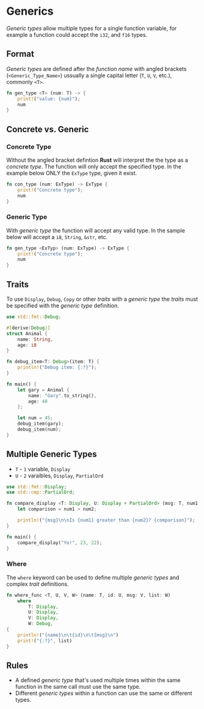 # Generics

_Generic types_ allow multiple types for a single function variable, for example a function could accept the  `i32`, and `f16` types.

## Format

_Generic types_ are defined after the _function name_ with angled brackets (`<Generic_Type_Name>`) ussually a single capital letter (`T`, `U`, `V`, etc.), commonly `<T>`.

```rust
fn gen_type <T> (num: T) -> {
	print!("value: {num}");
	num
}
```

## Concrete vs. Generic

### Concrete Type

Without the angled bracket defintion **Rust** will interpret the the type as a _concrete type_. The function will only accept the specified type. In the example below ONLY the `ExType` type, given it exist.

```rust
fn con_type (num: ExType) -> ExType {
	print!("Concrete type");
	num
}
```

### Generic Type

With _generic type_ the function will accept any valid type. In the sample below will accept a `i8`, `String`, `&str`, etc.

```rust
fn gen_type <ExTyp> (num: ExType) -> ExType {
	print!("Concrete type");
	num
}
```

## Traits

To use `Display`, `Debug`, `Copy` or other _traits_ with a _generic type_ the _traits_ must be specified with the _generic type_ definition. 

```rust
use std::fmt::Debug;

#[derive(Debug)]
struct Animal {
	name: String,
	age: i8
}

fn debug_item<T: Debug>(item: T) {
	println!("Debug item: {:?}");
}

fn main() {
	let gary = Animal {
		name: "Gary".to_string(),
		age: 40
	};

	let num = 45;
	debug_item(gary);
	debug_item(num);
}
```

## Multiple Generic Types

- `T` - `1` variable, `Display`
- `U` - `2` varaibles, `Display`, `PartialOrd`

```rust
use std::fmt::Display;
use std::cmp::PartialOrd;

fn compare_display <T: Display, U: Display + PartialOrd> (msg: T, num1: U, num2: U) {
	let comparison = num1 > num2;

	println!("{msg}\n\nIs {num1} greater than {num2}? {comparison}");
}

fn main() {
	compare_display("Yo!", 23, 22);
}
```

### Where

The `where` keyword can be used to define multiple _generic types_ and complex _trait_ definitions. 

```rust
fn where_func <T, U, V, W> (name: T, id: U, msg: V, list: W) 
	where 
		T: Display,
		U: Display,
		V: Display,
		W: Debug,
{
	println!("{name}\n\t{id}\n\t{msg}\n")
	print!("{:?}", list)
}
```

## Rules

- A defined _generic type_ that's used multiple times within the same function in the same call must use the same type. 
- Different _generic types_ within a function can use the same or different types.
